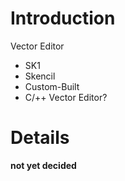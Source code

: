 # Introduction #

Vector Editor
- SK1
- Skencil
- Custom-Built
- C/++ Vector Editor?


# Details #

**not yet decided**